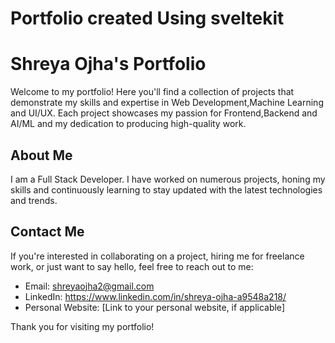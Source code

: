 # Portfolio created Using sveltekit
# Shreya Ojha's Portfolio

Welcome to my portfolio! Here you'll find a collection of projects that demonstrate my skills and expertise in Web Development,Machine Learning and UI/UX. Each project showcases my passion for Frontend,Backend and AI/ML and my dedication to producing high-quality work.

## About Me

I am a Full Stack Developer. I have worked on numerous projects, honing my skills and continuously learning to stay updated with the latest technologies and trends.

## Contact Me

If you're interested in collaborating on a project, hiring me for freelance work, or just want to say hello, feel free to reach out to me:

- Email: shreyaojha2@gmail.com
- LinkedIn: https://www.linkedin.com/in/shreya-ojha-a9548a218/
- Personal Website: [Link to your personal website, if applicable]



Thank you for visiting my portfolio! 
